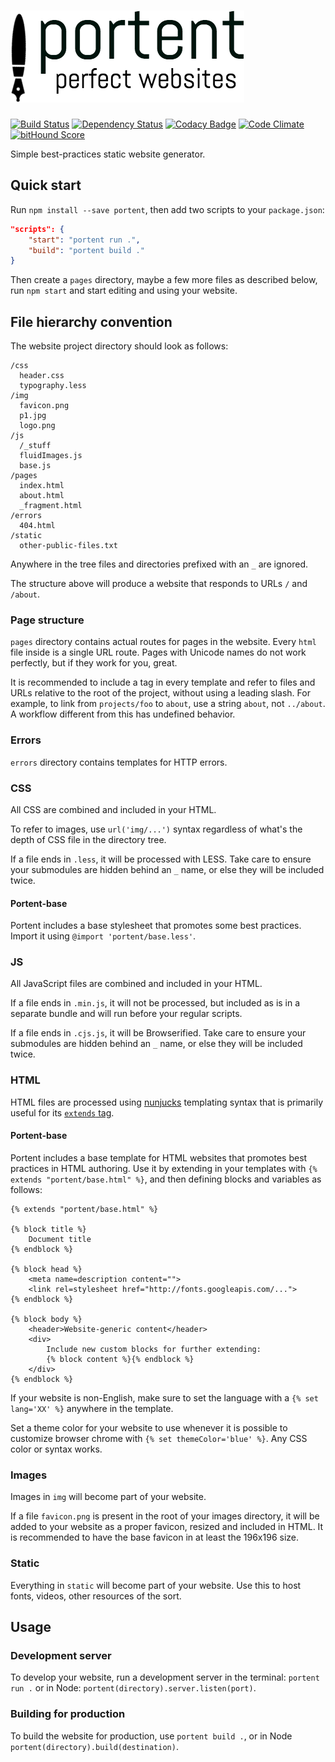 # ![portent: perfect websites](media/logo.png)

[![Build Status](https://travis-ci.org/denis-sokolov/portent.svg?branch=master)](https://travis-ci.org/denis-sokolov/portent)
[![Dependency Status](https://gemnasium.com/denis-sokolov/portent.svg)](https://gemnasium.com/denis-sokolov/portent)
[![Codacy Badge](https://api.codacy.com/project/badge/5386b47284f34b5f85cfca06976f4cdc)](https://www.codacy.com/app/denis-sokolov/portent)
[![Code Climate](https://codeclimate.com/github/denis-sokolov/portent/badges/gpa.svg)](https://codeclimate.com/github/denis-sokolov/portent)
[![bitHound Score](https://app.bithound.io/denis-sokolov/portent/badges/score.svg)](http://app.bithound.io/denis-sokolov/portent)

Simple best-practices static website generator.

## Quick start
Run `npm install --save portent`, then add two scripts to your `package.json`:

```json
"scripts": {
	"start": "portent run .",
	"build": "portent build ."
}
```

Then create a `pages` directory, maybe a few more files as described below, run `npm start` and start editing and using your website.

## File hierarchy convention
The website project directory should look as follows:

```
/css
  header.css
  typography.less
/img
  favicon.png
  p1.jpg
  logo.png
/js
  /_stuff
  fluidImages.js
  base.js
/pages
  index.html
  about.html
  _fragment.html
/errors
  404.html
/static
  other-public-files.txt
```

Anywhere in the tree files and directories prefixed with an `_` are ignored.

The structure above will produce a website that responds to URLs `/` and `/about`.

### Page structure
`pages` directory contains actual routes for pages in the website. Every `html` file inside is a single URL route. Pages with Unicode names do not work perfectly, but if they work for you, great.

It is recommended to include a <base> tag in every template and refer to files and URLs relative to the root of the project, without using a leading slash. For example, to link from `projects/foo` to `about`, use a string `about`, not `../about`. A workflow different from this has undefined behavior.

### Errors
`errors` directory contains templates for HTTP errors.

### CSS
All CSS are combined and included in your HTML.

To refer to images, use `url('img/...')` syntax regardless of what's the depth of CSS file in the directory tree.

If a file ends in `.less`, it will be processed with LESS. Take care to ensure your submodules are hidden behind an `_` name, or else they will be included twice.

#### Portent-base
Portent includes a base stylesheet that promotes some best practices. Import it using `@import 'portent/base.less'`.

### JS
All JavaScript files are combined and included in your HTML.

If a file ends in `.min.js`, it will not be processed, but included as is in a separate bundle and will run before your regular scripts.

If a file ends in `.cjs.js`, it will be Browserified. Take care to ensure your submodules are hidden behind an `_` name, or else they will be included twice.

### HTML
HTML files are processed using [nunjucks](https://github.com/mozilla/nunjucks) templating syntax that is primarily useful for its [`extends` tag](https://mozilla.github.io/nunjucks/templating.html#extends).

#### Portent-base
Portent includes a base template for HTML websites that promotes best practices in HTML authoring. Use it by extending in your templates with `{% extends "portent/base.html" %}`, and then defining blocks and variables as follows:

```
{% extends "portent/base.html" %}

{% block title %}
	Document title
{% endblock %}

{% block head %}
	<meta name=description content="">
	<link rel=stylesheet href="http://fonts.googleapis.com/...">
{% endblock %}

{% block body %}
	<header>Website-generic content</header>
	<div>
	    Include new custom blocks for further extending:
	    {% block content %}{% endblock %}
	</div>
{% endblock %}
```

If your website is non-English, make sure to set the language with a `{% set lang='XX' %}` anywhere in the template.

Set a theme color for your website to use whenever it is possible to customize browser chrome with `{% set themeColor='blue' %}`. Any CSS color or syntax works.

### Images
Images in `img` will become part of your website.

If a file `favicon.png` is present in the root of your images directory, it will be added to your website as a proper favicon, resized and included in HTML. It is recommended to have the base favicon in at least the 196x196 size.

### Static
Everything in `static` will become part of your website. Use this to host fonts, videos, other resources of the sort.

## Usage

### Development server
To develop your website, run a development server in the terminal: `portent run .` or in Node: `portent(directory).server.listen(port)`.

### Building for production
To build the website for production, use `portent build .`, or in Node `portent(directory).build(destination)`.
